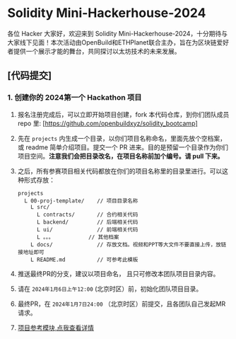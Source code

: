 # Solidity Mini-Hackerhouse-2024

各位 Hacker 大家好，欢迎来到 Solidity Mini-Hackerhouse-2024，十分期待与大家线下见面！本次活动由OpenBuild和ETHPlanet联合主办，旨在为区块链爱好者提供一个展示才能的舞台，共同探讨以太坊技术的未来发展。

## [代码提交]

### 1. 创建你的 2024第一个 Hackathon 项目

1. 报名注册完成后，可以立即开始项目创建，fork 本代码仓库，到你们团队成员 repo 里: [https://github.com/openbuildxyz/solidity_bootcamp]
2. 先在 `projects` 内生成一个目录，以你们项目名称命名，里面先放个空档案，或 readme 简单介绍项目。提交一个 PR 进来。目的是预留一个目录作为你们项目空间。**注意我们会把目录改名，在项目名称前加个编号。请 pull 下来。**

3. 之后，所有参赛项目相关代码都放在你们的项目名称里的目录里进行。可以这种形式存放：

    ```
    projects
      L 00-proj-template/    // 项目目录名称
        L src/
          L contracts/       // 合约相关代码
          L backend/         // 后端相关代码
          L ui/              // 前端相关代码
          L 。。。           // 其他档案
        L docs/              // 存放文档。视频和PPT等大文件不要直接上传，放链接地址即可
        L README.md          // 可参考此模板
    ```

4. 推送最终PR的分支，建议以项目命名， 且只可修改本团队项目目录内容。

5. 请在 `2024年1月6日上午12:00` (北京时区）前，初始化团队项目目录。

6. 最终PR，在 `2024年1月7日24:00` （北京时区）前提交，且各团队自己发起MR请求。

7. [项目参考模块,点我查看详情](./projects/00-proj-template/README.md)
